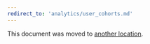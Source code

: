 ```yaml
---
redirect_to: 'analytics/user_cohorts.md'
---
```


This document was moved to [another location](analytics/user_cohorts.md).
